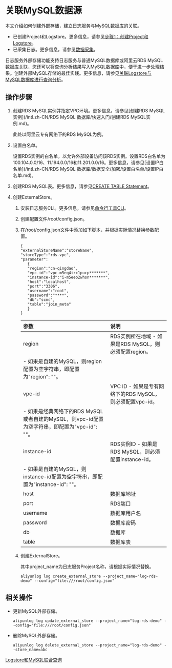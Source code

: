 # 关联MySQL数据源

本文介绍如何创建外部存储，建立日志服务与MySQL数据库的关联。

-   已创建Project和Logstore。更多信息，请参见[步骤1：创建Project和Logstore](/intl.zh-CN/.md)。
-   已采集日志。更多信息，请参见[数据采集](/intl.zh-CN/数据采集/采集方式.md)。

日志服务外部存储功能支持日志服务与普通MySQL数据库或阿里云RDS MySQL数据库关联，您还可以将查询分析结果写入MySQL数据库中，便于进一步处理结果。创建外部MySQL存储的最佳实践。更多信息，请参见[关联Logstore与MySQL数据库进行查询分析](/intl.zh-CN/查询与分析/最佳实践/关联Logstore与MySQL数据库进行查询分析.md)。

## 操作步骤

1.  创建RDS MySQL实例并指定VPC环境。更多信息，请参见[创建RDS MySQL实例](/intl.zh-CN/RDS MySQL 数据库/快速入门/创建RDS MySQL实例.md)。

    此处以阿里云专有网络下的RDS MySQL为例。

2.  设置白名单。

    设置RDS实例的白名单，以允许外部设备访问该RDS实例。设置RDS白名单为100.104.0.0/16、11.194.0.0/16和11.201.0.0/16。更多信息，请参见[设置IP白名单](/intl.zh-CN/RDS MySQL 数据库/数据安全/加密/设置白名单/设置IP白名单.md)。

3.  创建RDS MySQL表。更多信息，请参见[CREATE TABLE Statement](https://dev.mysql.com/doc/refman/8.0/en/create-table.html)。

4.  创建ExternalStore。

    1.  安装日志服务CLI。更多信息，请参见[命令行工具CLI](/intl.zh-CN/开发指南/命令行工具CLI.md)。

    2.  创建配置文件/root/config.json。

    3.  在/root/config.json文件中添加如下脚本，并根据实际情况替换参数配置。

        ```
        {
        "externalStoreName":"storeName",
        "storeType":"rds-vpc",
        "parameter":
           {
           "region":"cn-qingdao",
           "vpc-id":"vpc-m5eq4irc1pucp*******",
           "instance-id":"i-m5eeo2whsn*******",
           "host":"localhost",
           "port":"3306",
           "username":"root",
           "password":"****",
           "db":"scmc",
           "table":"join_meta"
           }
        }
        ```

        |参数|说明|
        |:-|:-|
        |region|RDS实例所在地域        -   如果是RDS MySQL，则必须配置region。
        -   如果是自建的MySQL，则region配置为空字符串，即配置为"region": ""。 |
        |vpc-id|VPC ID        -   如果是专有网络下的RDS MySQL，则必须配置vpc-id。
        -   如果是经典网络下的RDS MySQL或者自建的MySQL，则vpc-id配置为空字符串，即配置为"vpc-id": ""。 |
        |instance-id|RDS实例ID        -   如果是RDS MySQL，则必须配置instance-id。
        -   如果是自建的MySQL，则instance-id配置为空字符串，即配置为"instance-id": ""。 |
        |host|数据库地址|
        |port|RDS端口|
        |username|数据库用户名|
        |password|数据库密码|
        |db|数据库|
        |table|数据库表|

    4.  创建ExternalStore。

        其中project\_name为日志服务Project名称，请根据实际情况替换。

        ```
        aliyunlog log create_external_store --project_name="log-rds-demo" --config="file:///root/config.json" 
        ```


## 相关操作

-   更新MySQL外部存储。

    ```
    aliyunlog log update_external_store --project_name="log-rds-demo" --config="file:///root/config.json" 
    ```

-   删除MySQL外部存储。

    ```
    aliyunlog log delete_external_store --project_name="log-rds-demo" --store_name=abc
    ```


[Logstore和MySQL联合查询](/intl.zh-CN/查询与分析/SQL分析语法与功能/Logstore和MySQL联合查询.md)

